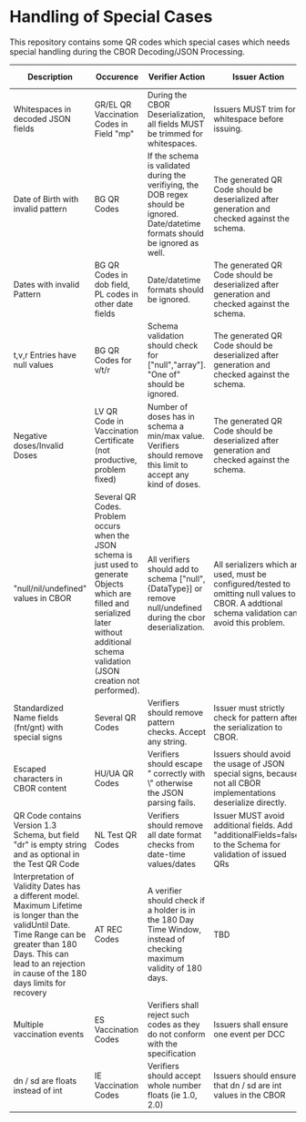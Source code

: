 # Handling of Special Cases

This repository contains some QR codes which special cases which needs special handling during the CBOR Decoding/JSON Processing. 


| Description| Occurence| Verifier Action | Issuer Action| QR Code|
|---------|----|----- |----|---|
| Whitespaces in decoded JSON fields| GR/EL QR Vaccination Codes in Field "mp" | During the CBOR Deserialization, all fields MUST be trimmed for whitespaces. | Issuers MUST trim for whitespace before issuing.
| Date of Birth with invalid pattern| BG QR Codes | If the schema is validated during the verifiying, the DOB regex should be ignored. Date/datetime formats should be ignored as well. | The generated QR Code should be deserialized after generation and checked against the schema. | <img src="https://github.com/eu-digital-green-certificates/dcc-quality-assurance/raw/main/BG/1.0.0/specialcases/VAC-NULL-DATETIME.png">
| Dates with invalid Pattern| BG QR Codes in dob field, PL codes in other date fields| Date/datetime formats should be ignored. |  The generated QR Code should be deserialized after generation and checked against the schema. |<img src="https://github.com/eu-digital-green-certificates/dcc-quality-assurance/blob/main/PL/1.0.0/specialcases/VAC-13.png?raw=true">
| t,v,r Entries have null values| BG QR Codes for v/t/r | Schema validation should check for ["null","array"]. "One of" should be ignored. | The generated QR Code should be deserialized after generation and checked against the schema. | <img src="https://github.com/eu-digital-green-certificates/dcc-quality-assurance/blob/main/BG/1.0.0/specialcases/VAC-NULL-DATETIME.png?raw=true">
| Negative doses/Invalid Doses| LV QR Code in Vaccination Certificate (not productive, problem fixed) | Number of doses has in schema a min/max value. Verifiers should remove this limit to accept any kind of doses.| The generated QR Code should be deserialized after generation and checked against the schema.  
| "null/nil/undefined" values in CBOR| Several QR Codes. Problem occurs when the JSON schema is just used to generate Objects which are filled and serialized later without additional schema validation (JSON creation not performed). | All verifiers should add to schema ["null",{DataType}] or remove null/undefined during the cbor deserialization.| All serializers which are used, must be configured/tested to omitting null values to CBOR. A addtional schema validation can avoid this problem.  | <img src="https://github.com/eu-digital-green-certificates/dcc-quality-assurance/blob/main/LV/1.0.0/specialcases/TEST_NULL_values_in_nm_ma.png?raw=true">    
| Standardized Name fields (fnt/gnt) with special signs| Several QR Codes | Verifiers should remove pattern checks. Accept any string.| Issuer must strictly check for pattern after the serialization to CBOR. | <img src="https://github.com/eu-digital-green-certificates/dcc-quality-assurance/blob/b6664861b3bf2a982a6fe9776aa6992a76420e6e/NO/VAC.png?raw=true"/>
| Escaped characters in CBOR content| HU/UA QR Codes | Verifiers should escape " correctly with \\" otherwise the JSON parsing fails. | Issuers should avoid the usage of JSON special signs, because not all CBOR implementations deserialize directly. | <img src="https://github.com/eu-digital-green-certificates/dcc-quality-assurance/blob/main/HU/1.3.0/specialcases/TEST_RAT.png?raw=true">
| QR Code contains Version 1.3 Schema, but field "dr" is empty string and as optional in the Test QR Code | NL Test QR Codes | Verifiers should remove all date format checks from date-time values/dates | Issuer MUST avoid additional fields. Add "additionalFields=false" to the Schema for validation of issued QRs| <img src="https://github.com/eu-digital-green-certificates/dcc-quality-assurance/blob/main/NL/1.3.0/specialcases/TEST_EMPTY_DR_FIELD.png">
|  Interpretation of Validity Dates has a different model. Maximum Lifetime is longer than the validUntil Date. Time Range can be greater than 180 Days. This can lead to an rejection in cause of the 180 days limits for recovery| AT REC Codes | A verifier should check if a holder is in the 180 Day Time Window, instead of checking maximum validity of 180 days. | TBD  |<img src="https://github.com/eu-digital-green-certificates/dcc-quality-assurance/blob/validation3a1/AT/1.0.0/REC.png">
| Multiple vaccination events | ES Vaccination Codes | Verifiers shall reject such codes as they do not conform with the specification | Issuers shall ensure one event per DCC | <img src="https://raw.githubusercontent.com/eu-digital-green-certificates/dcc-quality-assurance/b0e5a73e41d15938bc93967432ccccb12234cf4a/ES/1.0.0/specialcases/VAC_5.png">
| dn / sd are floats instead of int | IE Vaccination Codes | Verifiers should accept whole number floats (ie 1.0, 2.0) | Issuers should ensure that dn / sd are int values in the CBOR | <img src="https://github.com/eu-digital-green-certificates/dcc-quality-assurance/blob/6be591b622012dabff5fccad6f993c10b2eda777/IE/1.3.0/specialcases/vaccine.png">